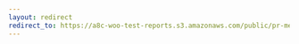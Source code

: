```yaml
---
layout: redirect
redirect_to: https://a8c-woo-test-reports.s3.amazonaws.com/public/pr-merge/39238/api/index.html
---
```

